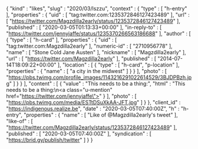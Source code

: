 {
  "kind" : "likes",
  "slug" : "2020/03/lszzu",
  "context" : {
    "type" : [ "h-entry" ],
    "properties" : {
      "uid" : [ "tag:twitter.com:1235372846127423489" ],
      "url" : [ "https://twitter.com/Magzdilla2early/status/1235372846127423489" ],
      "published" : [ "2020-03-05T01:13:33+00:00" ],
      "in-reply-to" : [ "https://twitter.com/jennyjaffe/status/1235370266563186688" ],
      "author" : [ {
        "type" : [ "h-card" ],
        "properties" : {
          "uid" : [ "tag:twitter.com:Magzdilla2early" ],
          "numeric-id" : [ "2710956778" ],
          "name" : [ "Stone Cold Jane Austen" ],
          "nickname" : [ "Magzdilla2early" ],
          "url" : [ "https://twitter.com/Magzdilla2early" ],
          "published" : [ "2014-07-14T18:09:22+00:00" ],
          "location" : [ {
            "type" : [ "h-card", "p-location" ],
            "properties" : {
              "name" : [ "a city in the midwest" ]
            }
          } ],
          "photo" : [ "https://pbs.twimg.com/profile_images/1143216291022614529/3BJDPBzh.jpg" ]
        }
      } ],
      "content" : [ {
        "value" : "This needs to be a thing:",
        "html" : "This needs to be a thing:\n<a class=\"u-mention\" href=\"https://twitter.com/jennyjaffe\"></a>"
      } ],
      "photo" : [ "https://pbs.twimg.com/media/ESTtDSuXkAA-JFT.jpg" ]
    }
  },
  "client_id" : "https://indigenous.realize.be",
  "date" : "2020-03-05T07:40:00Z",
  "h" : "h-entry",
  "properties" : {
    "name" : [ "Like of @Magzdilla2early's tweet" ],
    "like-of" : [ "https://twitter.com/Magzdilla2early/status/1235372846127423489" ],
    "published" : [ "2020-03-05T07:40:00Z" ],
    "syndication" : [ "https://brid.gy/publish/twitter" ]
  }
}
